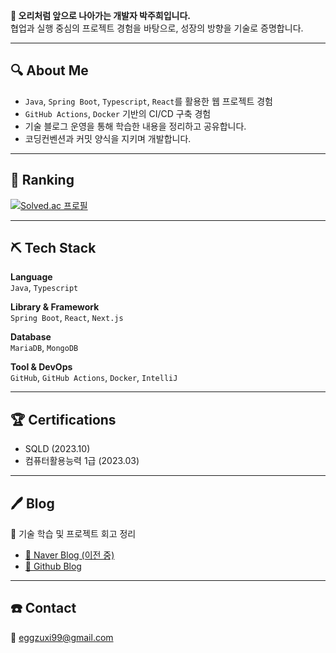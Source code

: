 **🦆 오리처럼 앞으로 나아가는 개발자 박주희입니다.**  
협업과 실행 중심의 프로젝트 경험을 바탕으로, 성장의 방향을 기술로 증명합니다.

---

## 🔍 About Me
- `Java`, `Spring Boot`, `Typescript`, `React`를 활용한 웹 프로젝트 경험
- `GitHub Actions`, `Docker` 기반의 CI/CD 구축 경험
- 기술 블로그 운영을 통해 학습한 내용을 정리하고 공유합니다.
- 코딩컨벤션과 커밋 양식을 지키며 개발합니다.

---

## 🩶 Ranking
[![Solved.ac 프로필](http://mazassumnida.wtf/api/v2/generate_badge?boj=eggzuxi99)](https://solved.ac/eggzuxi99)

---

## ⛏️ Tech Stack

**Language**  
`Java`, `Typescript`

**Library & Framework**  
`Spring Boot`, `React`, `Next.js`

**Database**  
`MariaDB`, `MongoDB`

**Tool & DevOps**  
`GitHub`, `GitHub Actions`, `Docker`, `IntelliJ`

---

## 🏆 Certifications  
- SQLD (2023.10)
- 컴퓨터활용능력 1급 (2023.03)

---

<!-- ## 🛖 Projects

### 🐾 [Tailtales](https://github.com/Tail-tales) 
특수동물 반려인을 위한 커뮤니티 플랫폼 `25.04 ~ 진행 중`  
**🔧 Stack:** Spring Boot, Vue, Typescript, MariaDB, Docker  
**✨ 주요 기여:**
- JWT 기반 인증/인가 구현
- WebClient를 활용한 서버 간 통신
- CI/CD 자동 배포 구축

---

### 🎧 [Seenhub](https://github.com/eggzuxi/SeenhubClient) 
개인의 취향(음악, 도서, 영화 등)을 수집하는 웹 서비스 `25.01 ~ 진행 중`  
**🔧 Stack:** Next.js, Typescript, MongoDB, Vercel  
**✨ 주요 기여:**
- 외부 API 연동 (도서, 영화, 음악)
- 클라이언트/서버 컴포넌트 분리
- PWA 적용

---

### 🧳 [Tripwhiz](https://github.com/Tripwhiz) 
해외여행자를 위한 픽업 편의점 플랫폼 `24.10 ~ 24.12`  
**🔧 Stack:** Spring Boot, React, Typescript, AWS, MariaDB  
**✨ 주요 기여:**
- 상품, 장바구니, 주문 기능 및 RestTemplate 서버 간 통신 구현
- 지점 크롤링(Jsoup), 관리자 화면 개발
- Docker 기반 CI/CD 구축

---
-->

## 🖊 Blog
🧠 기술 학습 및 프로젝트 회고 정리  
- [📘 Naver Blog (이전 중)](https://blog.naver.com/eggzuxi99) 
- [📗 Github Blog](https://eggzuxi.github.io/)

---

## ☎️ Contact  
📧 eggzuxi99@gmail.com

<!--
**eggzuxi/eggzuxi** is a ✨ _special_ ✨ repository because its `README.md` (this file) appears on your GitHub profile.

Here are some ideas to get you started:

- 🔭 I’m currently working on ...
- 🌱 I’m currently learning ...
- 👯 I’m looking to collaborate on ...
- 🤔 I’m looking for help with ...
- 💬 Ask me about ...
- 📫 How to reach me: ...
- 😄 Pronouns: ...
- ⚡ Fun fact: ...
-->

